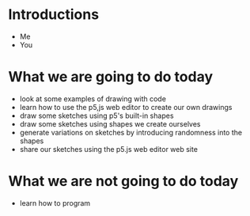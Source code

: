 # Introductions

  - Me
  - You

# What we are going to do today

- look at some examples of drawing with code
- learn how to use the p5,js web editor to create our own drawings
- draw some sketches using p5's built-in shapes
- draw some sketches using shapes we create ourselves
- generate variations on sketches by introducing randomness into the shapes
- share our sketches using the p5.js web editor web site

# What we are not going to do today

- learn how to program
